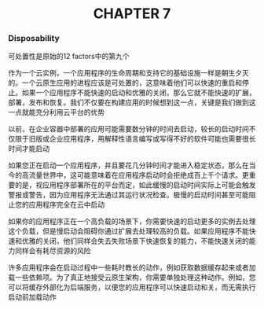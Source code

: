 # <center>CHAPTER 7</center>

### Disposability

可处置性是原始的12 factors中的第九个

作为一个云实例，一个应用程序的生命周期和支持它的基础设施一样是朝生夕灭的。一个云原生应用的进程应该是可处置的，这意味着他们可以快速的重启和停止。如果一个应用程序不能快速的启动和优雅的关闭，那么它就不能快速的扩展，部署，发布和恢复。我们不仅要在构建应用的时候想到这一点，关键是我们做到这一点就能充分利用云平台的优势

以前，在企业容器中部署的应用可能需要数分钟的时间去启动，较长的启动时间不仅限于旧版或企业应用程序，用解释性语言编写或写得不好的软件可能也需要很长时间才能启动

如果您正在启动一个应用程序，并且要花几分钟时间才能进入稳定状态，那么在当今的高流量世界中，这可能意味着在应用程序启动时会拒绝成百上千个请求。更重要的是，视应用程序部署所在的平台而定，如此缓慢的启动时间实际上可能会触发警报或警告，因为应用程序无法通过其运行状况检查。极慢的启动时间甚至可能阻止您的应用程序完全在云中启动

如果你的应用程序正在一个高负载的场景下，你需要快速的启动更多的实例去处理这个负载，但是慢启动会阻碍你通过扩展去处理较高的负载。如果应用程序不能快速和优雅的关闭，他们同样会失去失败场景下快速恢复的能力，不能快速关闭的能力同样会有耗尽资源的风险

许多应用程序会在启动过程中一些耗时教长的动作，例如获取数据缓存起来或者加载一些依赖项。为了真正地接受云原生架构，你需要单独处理这种动作。例如，您可以将缓存外部化为后端服务，以便您的应用程序可以快速启动和关，而无需执行启动前加载动作
